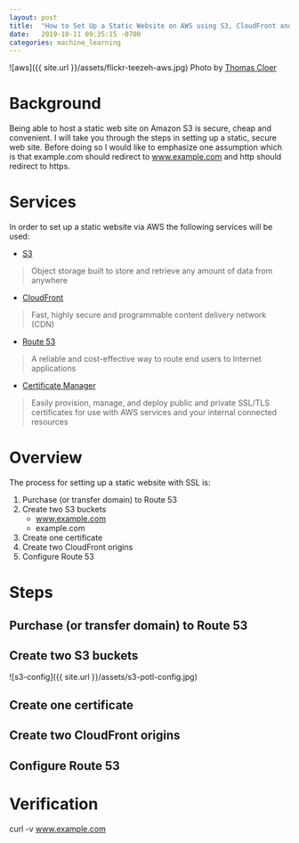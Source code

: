 ```yaml
---
layout: post
title:  "How to Set Up a Static Website on AWS using S3, CloudFront and Route 53"
date:   2019-10-11 09:35:15 -0700
categories: machine_learning
---
```

![aws]({{ site.url }}/assets/flickr-teezeh-aws.jpg)
Photo by [Thomas Cloer](https://www.flickr.com/photos/teezeh/15670725648/)

# Background
Being able to host a static web site on Amazon S3 is secure, cheap and convenient. I will take you through the steps in setting up a static, secure web site. Before doing so I would like to emphasize one assumption which is that example.com should redirect to www.example.com and http should redirect to https.

# Services
In order to set up a static website via AWS the following services will be used:
* [S3](https://aws.amazon.com/s3/)
> Object storage built to store and retrieve any amount of data from anywhere 

* [CloudFront](https://aws.amazon.com/cloudfront/)
> Fast, highly secure and programmable content delivery network (CDN)

* [Route 53](https://aws.amazon.com/route53/)
> A reliable and cost-effective way to route end users to Internet applications

* [Certificate Manager](https://aws.amazon.com/certificate-manager/)
> Easily provision, manage, and deploy public and private SSL/TLS certificates for use with AWS services and your internal connected resources

# Overview
The process for setting up a static website with SSL is:
1. Purchase (or transfer domain) to Route 53
2. Create two S3 buckets
    * www.example.com
    * example.com
3. Create one certificate
4. Create two CloudFront origins
5. Configure Route 53

# Steps
## Purchase (or transfer domain) to Route 53

## Create two S3 buckets
![s3-config]({{ site.url }}/assets/s3-potl-config.jpg)

## Create one certificate

## Create two CloudFront origins

## Configure Route 53


# Verification
curl -v www.example.com